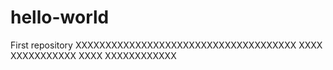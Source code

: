 # hello-world
First repository 
XXXXXXXXXXXXXXXXXXXXXXXXXXXXXXXXXXXXX XXXX XXXXXXXXXXX XXXX XXXXXXXXXXXX

